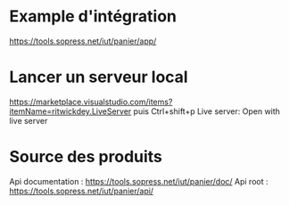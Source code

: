 # Example d'intégration 
https://tools.sopress.net/iut/panier/app/

# Lancer un serveur local 
https://marketplace.visualstudio.com/items?itemName=ritwickdey.LiveServer puis Ctrl+shift+p Live server: Open with live server

# Source des produits
Api documentation : https://tools.sopress.net/iut/panier/doc/
Api root : https://tools.sopress.net/iut/panier/api/